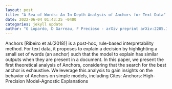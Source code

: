 ```yaml
--- 
layout: post 
title: "A Sea of Words: An In-Depth Analysis of Anchors for Text Data" 
date: 2022-06-04 01:43:25 -0400 
categories: jekyll update 
author: "G Lopardo, D Garreau, F Precioso - arXiv preprint arXiv:2205.13789, 2022" 
--- 
```

Anchors [Ribeiro et al.(2018)] is a post-hoc, rule-based interpretability method. For text data, it proposes to explain a decision by highlighting a small set of words (an anchor) such that the model to explain has similar outputs when they are present in a document. In this paper, we present the first theoretical analysis of Anchors, considering that the search for the best anchor is exhaustive. We leverage this analysis to gain insights on the behavior of Anchors on simple models, including Cites: Anchors: High-Precision Model-Agnostic Explanations